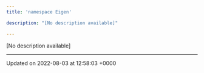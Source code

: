 ```yaml
---
title: 'namespace Eigen'

description: "[No description available]"

---
```







[No description available]






-------------------------------

Updated on 2022-08-03 at 12:58:03 +0000